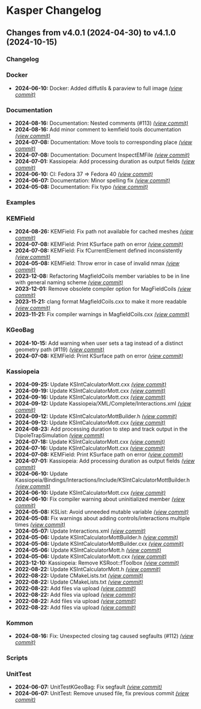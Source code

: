 # Kasper Changelog

## Changes from v4.0.1 (2024-04-30) to v4.1.0 (2024-10-15)
### Changelog
### Docker
- **2024-06-10:** Docker: Added diffutils & paraview to full image [*(view commit)*](https://github.com/KATRIN-Experiment/Kassiopeia/commit//54be51f4f3d0e35cb56236731ce29cd29089057f)
### Documentation
- **2024-08-16:** Documentation: Nested comments (#113) [*(view commit)*](https://github.com/KATRIN-Experiment/Kassiopeia/commit//7a5d14b729aebd00146cead655f3123b5b3de977)
- **2024-08-16:** Add minor comment to kemfield tools documentation [*(view commit)*](https://github.com/KATRIN-Experiment/Kassiopeia/commit//76ff6f09ba0a57fbaf167a4467621794a72fff1f)
- **2024-07-08:** Documentation: Move tools to corresponding place [*(view commit)*](https://github.com/KATRIN-Experiment/Kassiopeia/commit//9935e0f9fb49bcd6b964af2889a58687ac066659)
- **2024-07-08:** Documentation: Document InspectEMFile [*(view commit)*](https://github.com/KATRIN-Experiment/Kassiopeia/commit//02f5c696e073aeaafdfa62bc8524fa5f3d80fcfb)
- **2024-07-01:** Kassiopeia: Add processing duration as output fields [*(view commit)*](https://github.com/KATRIN-Experiment/Kassiopeia/commit//cbae337f15cbe189ca3e7498c7b3c236091ebad8)
- **2024-06-10:** CI: Fedora 37 => Fedora 40 [*(view commit)*](https://github.com/KATRIN-Experiment/Kassiopeia/commit//81d617309a80ebebc5471019eb88c53366db0c11)
- **2024-06-07:** Documentation: Minor spelling fix [*(view commit)*](https://github.com/KATRIN-Experiment/Kassiopeia/commit//b826b29460b0056b12cb3833c79d52deb14c8ddd)
- **2024-05-08:** Documentation: Fix typo [*(view commit)*](https://github.com/KATRIN-Experiment/Kassiopeia/commit//8ac109b9fcfe649107b4af1f58d43483b563b44e)
### Examples
### KEMField
- **2024-08-26:** KEMField: Fix path not available for cached meshes [*(view commit)*](https://github.com/KATRIN-Experiment/Kassiopeia/commit//dfca7ca489718088dacbe0621ad829c19f0c2c58)
- **2024-07-08:** KEMField: Print KSurface path on error [*(view commit)*](https://github.com/KATRIN-Experiment/Kassiopeia/commit//1a980103fb0cf37d0b94f67f8efa68dd76198299)
- **2024-07-08:** KEMField: Fix fCurrentElement defined inconsistently [*(view commit)*](https://github.com/KATRIN-Experiment/Kassiopeia/commit//ddc27a80e40c27484b219386fcd8cea2c1812b60)
- **2024-05-08:** KEMField: Throw error in case of invalid nmax [*(view commit)*](https://github.com/KATRIN-Experiment/Kassiopeia/commit//eee1f7965a64e40ab5b5f17921b9431599ac0dbe)
- **2023-12-08:** Refactoring MagfieldCoils member variables to be in line with general naming scheme [*(view commit)*](https://github.com/KATRIN-Experiment/Kassiopeia/commit//07553ad1eb216297eb0737fae8f9ca739052a2f4)
- **2023-12-01:** Remove obsolete compiler option for MagFieldCoils [*(view commit)*](https://github.com/KATRIN-Experiment/Kassiopeia/commit//2dbe44e58695784d6bdf1fb8fbbb2367f58f8010)
- **2023-11-21:** clang format MagfieldCoils.cxx to make it more readable [*(view commit)*](https://github.com/KATRIN-Experiment/Kassiopeia/commit//918c5bad804442e51092575a104d39192581780b)
- **2023-11-21:** Fix compiler warnings in MagfieldCoils.cxx [*(view commit)*](https://github.com/KATRIN-Experiment/Kassiopeia/commit//ce14ed9ff41b63b7e185890cbbc0c29468637ff8)
### KGeoBag
- **2024-10-15:** Add warning when user sets a tag instead of a distinct geometry path (#119) [*(view commit)*](https://github.com/KATRIN-Experiment/Kassiopeia/commit//c57c9bfc22cb33017190c192918acf9fbe9a8025)
- **2024-07-08:** KEMField: Print KSurface path on error [*(view commit)*](https://github.com/KATRIN-Experiment/Kassiopeia/commit//1a980103fb0cf37d0b94f67f8efa68dd76198299)
### Kassiopeia
- **2024-09-25:** Update KSIntCalculatorMott.cxx [*(view commit)*](https://github.com/KATRIN-Experiment/Kassiopeia/commit//937c6420bf4e0643ec73a0e78a2a96694fe0d3ae)
- **2024-09-19:** Update KSIntCalculatorMott.cxx [*(view commit)*](https://github.com/KATRIN-Experiment/Kassiopeia/commit//8b42389d80ad25059b3e23a38d89c9b477fc0658)
- **2024-09-16:** Update KSIntCalculatorMott.cxx [*(view commit)*](https://github.com/KATRIN-Experiment/Kassiopeia/commit//9e9461896e2a3e52a457b7f62fc2ee560ea06080)
- **2024-09-12:** Update Kassiopeia/XML/Complete/Interactions.xml [*(view commit)*](https://github.com/KATRIN-Experiment/Kassiopeia/commit//c338bf90eaac908defcca1b538db3e68f15db062)
- **2024-09-12:** Update KSIntCalculatorMottBuilder.h [*(view commit)*](https://github.com/KATRIN-Experiment/Kassiopeia/commit//58d7ac0a5e25dd5887367c3a9f91d39ded236452)
- **2024-09-12:** Update KSIntCalculatorMott.cxx [*(view commit)*](https://github.com/KATRIN-Experiment/Kassiopeia/commit//c66c2f66a7cbfcd73247902f5e0184787c1737ae)
- **2024-08-23:** Add processing duration to step and track output in the DipoleTrapSimulation [*(view commit)*](https://github.com/KATRIN-Experiment/Kassiopeia/commit//3d3daf7f60e0ed04952edf6376779adda165359d)
- **2024-07-18:** Update KSIntCalculatorMott.cxx [*(view commit)*](https://github.com/KATRIN-Experiment/Kassiopeia/commit//9d9f6689e39c25c21d1eaa1c71cc9315b4796585)
- **2024-07-16:** Update KSIntCalculatorMott.cxx [*(view commit)*](https://github.com/KATRIN-Experiment/Kassiopeia/commit//811216646e7e371cccdb4a89e89ed4d94d01c7c2)
- **2024-07-08:** KEMField: Print KSurface path on error [*(view commit)*](https://github.com/KATRIN-Experiment/Kassiopeia/commit//1a980103fb0cf37d0b94f67f8efa68dd76198299)
- **2024-07-01:** Kassiopeia: Add processing duration as output fields [*(view commit)*](https://github.com/KATRIN-Experiment/Kassiopeia/commit//cbae337f15cbe189ca3e7498c7b3c236091ebad8)
- **2024-06-10:** Update Kassiopeia/Bindings/Interactions/Include/KSIntCalculatorMottBuilder.h [*(view commit)*](https://github.com/KATRIN-Experiment/Kassiopeia/commit//08659037cb1e704fadbc32853043210bba64213f)
- **2024-06-10:** Update KSIntCalculatorMott.cxx [*(view commit)*](https://github.com/KATRIN-Experiment/Kassiopeia/commit//317fcae9c2cea9ef561a8684c493bfcb8b0d02b7)
- **2024-06-10:** Fix compiler warning about uninitialized member [*(view commit)*](https://github.com/KATRIN-Experiment/Kassiopeia/commit//6b5f21542e7eeb39fe414b9c8088f5689f6ad5b8)
- **2024-05-08:** KSList: Avoid unneeded mutable variable [*(view commit)*](https://github.com/KATRIN-Experiment/Kassiopeia/commit//9fca81101653b265852f7332ec6af906afcedff2)
- **2024-05-08:** Fix warnings about adding controls/interactions multiple times [*(view commit)*](https://github.com/KATRIN-Experiment/Kassiopeia/commit//85fbde81a906437781ad84b184be60e6cd59f007)
- **2024-05-07:** Update Interactions.xml [*(view commit)*](https://github.com/KATRIN-Experiment/Kassiopeia/commit//335814e0698c115a5294c9a081351126bd4ae4ff)
- **2024-05-06:** Update KSIntCalculatorMottBuilder.h [*(view commit)*](https://github.com/KATRIN-Experiment/Kassiopeia/commit//9448d42dc1033f55b7ff8588aadd352cf2787249)
- **2024-05-06:** Update KSIntCalculatorMottBuilder.cxx [*(view commit)*](https://github.com/KATRIN-Experiment/Kassiopeia/commit//b52ada7ce41d160402198f7b57524f9baa44ecf6)
- **2024-05-06:** Update KSIntCalculatorMott.h [*(view commit)*](https://github.com/KATRIN-Experiment/Kassiopeia/commit//26034d4a481342f8254b9e31e8e271097d07bf0b)
- **2024-05-06:** Update KSIntCalculatorMott.cxx [*(view commit)*](https://github.com/KATRIN-Experiment/Kassiopeia/commit//341c15c8459c050dcbf0f49761a9be71fd6d54b1)
- **2023-12-10:** Kassiopeia: Remove KSRoot::fToolbox [*(view commit)*](https://github.com/KATRIN-Experiment/Kassiopeia/commit//805765f69aafb5227470b05448d980138df9ece5)
- **2022-08-22:** Update KSIntCalculatorMott.h [*(view commit)*](https://github.com/KATRIN-Experiment/Kassiopeia/commit//3c38e14fe57726a1282ad642135df43d827ca0bb)
- **2022-08-22:** Update CMakeLists.txt [*(view commit)*](https://github.com/KATRIN-Experiment/Kassiopeia/commit//86820c78bedbec3aca760d84d60ac13a4afec36e)
- **2022-08-22:** Update CMakeLists.txt [*(view commit)*](https://github.com/KATRIN-Experiment/Kassiopeia/commit//70eadb548f7a0f2c987b375abd79e860215ad430)
- **2022-08-22:** Add files via upload [*(view commit)*](https://github.com/KATRIN-Experiment/Kassiopeia/commit//bfae4037e68bb667b323d200bb2a7afee4d5e338)
- **2022-08-22:** Add files via upload [*(view commit)*](https://github.com/KATRIN-Experiment/Kassiopeia/commit//a1b0c2f87422301070cc507460eaa867d5f589e0)
- **2022-08-22:** Add files via upload [*(view commit)*](https://github.com/KATRIN-Experiment/Kassiopeia/commit//96f00f5f1b966a2daaf0850f08a2575fadf1754f)
- **2022-08-22:** Add files via upload [*(view commit)*](https://github.com/KATRIN-Experiment/Kassiopeia/commit//83ce264ef3a16c1713eb5642ec1b763bda4a2a41)
### Kommon
- **2024-08-16:** Fix: Unexpected closing tag caused segfaults (#112) [*(view commit)*](https://github.com/KATRIN-Experiment/Kassiopeia/commit//e9bd1f1551d3b93ab4a23dfc57e8d4259957f5bc)
### Scripts
### UnitTest
- **2024-06-07:** UnitTestKGeoBag: Fix segfault [*(view commit)*](https://github.com/KATRIN-Experiment/Kassiopeia/commit//850a8886e947f8eb71d8c8a112dd81b66273eb45)
- **2024-06-07:** UnitTest: Remove unused file, fix previous commit [*(view commit)*](https://github.com/KATRIN-Experiment/Kassiopeia/commit//7a5bf49bd7c33fc52971d5465bf2b4885af2b2d9)
